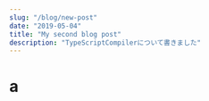 ```yaml
---
slug: "/blog/new-post"
date: "2019-05-04"
title: "My second blog post"
description: "TypeScriptCompilerについて書きました"
---
```



# a
